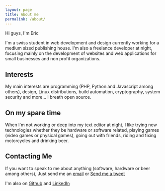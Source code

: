 ```yaml
---
layout: page
title: About me
permalink: /about/
---
```


Hi guys, I'm Eric

I'm a swiss student in web development and design currently working for a medium sized publishing house.
I'm also a freelance developer at night, focusing mainly on the development of websites and web applications for small businesses and non profit organizations.

## Interests

My main interests are programming (PHP, Python and Javascript among others), design, Linux distributions, build automation, cryptography, system security and more... I breath open source.

## On my spare time

When I'm not working or deep into my text editor at night, I like trying new technologies whether they be hardware or software related, playing games (video games or physical games), going out with friends, riding and fixing motorcycles and drinking beer.

## Contacting Me

If you want to speak to me about anything (software, hardware or beer among others), Just send me an [email](contact@edupertuis.net) or [Send me a tweet](https://twitter.com/dupertuiseric)

I'm also on [Github](https://github.com/EricDupertuis) and [LinkedIn](https://ch.linkedin.com/in/eric-dupertuis-92470193)
